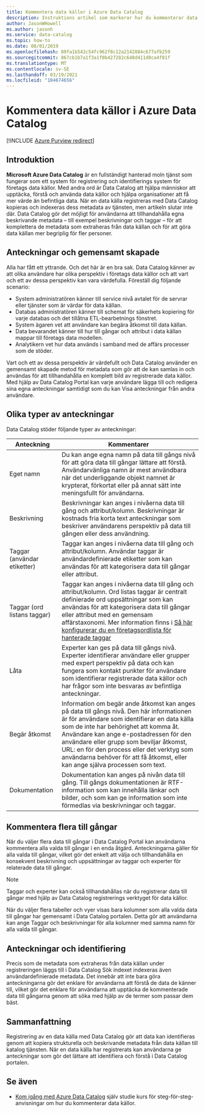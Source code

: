 ```yaml
---
title: Kommentera data källor i Azure Data Catalog
description: Instruktions artikel som markerar hur du kommenterar data till gångar i Azure Data Catalog, inklusive egna namn, taggar, beskrivningar och experter.
author: JasonWHowell
ms.author: jasonh
ms.service: data-catalog
ms.topic: how-to
ms.date: 08/01/2019
ms.openlocfilehash: 89fa1b542c54fc962f8c12a2142884c677afb259
ms.sourcegitcommit: 867cb1b7a1f3a1f0b427282c648d411d0ca4f81f
ms.translationtype: MT
ms.contentlocale: sv-SE
ms.lasthandoff: 03/19/2021
ms.locfileid: "104674656"
---
```

# <a name="how-to-annotate-data-sources-in-azure-data-catalog"></a>Kommentera data källor i Azure Data Catalog

[!INCLUDE [Azure Purview redirect](../../includes/data-catalog-use-purview.md)]

## <a name="introduction"></a>Introduktion

**Microsoft Azure Data Catalog** är en fullständigt hanterad moln tjänst som fungerar som ett system för registrering och identifierings system för företags data källor. Med andra ord är Data Catalog att hjälpa människor att upptäcka, förstå och använda data källor och hjälpa organisationer att få mer värde än befintliga data. När en data källa registreras med Data Catalog kopieras och indexeras dess metadata av tjänsten, men artikeln slutar inte där. Data Catalog gör det möjligt för användarna att tillhandahålla egna beskrivande metadata – till exempel beskrivningar och taggar – för att komplettera de metadata som extraheras från data källan och för att göra data källan mer begriplig för fler personer.

## <a name="annotation-and-crowdsourcing"></a>Anteckningar och gemensamt skapade
Alla har fått ett yttrande. Och det här är en bra sak.
Data Catalog känner av att olika användare har olika perspektiv i företags data källor och att vart och ett av dessa perspektiv kan vara värdefulla. Föreställ dig följande scenario:

* System administratören känner till service nivå avtalet för de servrar eller tjänster som är värdar för data källan.
* Databas administratören känner till schemat för säkerhets kopiering för varje databas och det tillåtna ETL-bearbetnings fönstret.
* System ägaren vet att användare kan begära åtkomst till data källan.
* Data bevarandet känner till hur till gångar och attribut i data källan mappar till företags data modellen.
* Analytikern vet hur data används i samband med de affärs processer som de stöder.

Vart och ett av dessa perspektiv är värdefullt och Data Catalog använder en gemensamt skapade metod för metadata som gör att de kan samlas in och användas för att tillhandahålla en komplett bild av registrerade data källor. Med hjälp av Data Catalog Portal kan varje användare lägga till och redigera sina egna anteckningar samtidigt som du kan Visa anteckningar från andra användare.

## <a name="different-types-of-annotations"></a>Olika typer av anteckningar
Data Catalog stöder följande typer av anteckningar:

| Anteckning | Kommentarer |
| --- | --- |
| Eget namn |Du kan ange egna namn på data till gångs nivå för att göra data till gångar lättare att förstå. Användarvänliga namn är mest användbara när det underliggande objekt namnet är krypterat, förkortat eller på annat sätt inte meningsfullt för användarna. |
| Beskrivning |Beskrivningar kan anges i nivåerna data till gång och attribut/kolumn. Beskrivningar är kostnads fria korta text anteckningar som beskriver användarens perspektiv på data till gången eller dess användning. |
| Taggar (användar etiketter) |Taggar kan anges i nivåerna data till gång och attribut/kolumn. Användar taggar är användardefinierade etiketter som kan användas för att kategorisera data till gångar eller attribut. |
| Taggar (ord listans taggar) |Taggar kan anges i nivåerna data till gång och attribut/kolumn. Ord listas taggar är centralt definierade ord uppsättningar som kan användas för att kategorisera data till gångar eller attribut med en gemensam affärstaxonomi. Mer information finns i [Så här konfigurerar du en företagsordlista för hanterade taggar](data-catalog-how-to-business-glossary.md) |
| Låta |Experter kan ges på data till gångs nivå. Experter identifierar användare eller grupper med expert perspektiv på data och kan fungera som kontakt punkter för användare som identifierar registrerade data källor och har frågor som inte besvaras av befintliga anteckningar. |
| Begär åtkomst |Information om begär ande åtkomst kan anges på data till gångs nivå. Den här informationen är för användare som identifierar en data källa som de inte har behörighet att komma åt. Användare kan ange e-postadressen för den användare eller grupp som beviljar åtkomst, URL: en för den process eller det verktyg som användarna behöver för att få åtkomst, eller kan ange själva processen som text. |
| Dokumentation |Dokumentation kan anges på nivån data till gång. Till gångs dokumentationen är RTF-information som kan innehålla länkar och bilder, och som kan ge information som inte förmedlas via beskrivningar och taggar. |

## <a name="annotating-multiple-assets"></a>Kommentera flera till gångar
När du väljer flera data till gångar i Data Catalog Portal kan användarna kommentera alla valda till gångar i en enda åtgärd. Anteckningarna gäller för alla valda till gångar, vilket gör det enkelt att välja och tillhandahålla en konsekvent beskrivning och uppsättningar av taggar och experter för relaterade data till gångar.

> [!NOTE]
> Taggar och experter kan också tillhandahållas när du registrerar data till gångar med hjälp av Data Catalog registrerings verktyget för data källor.
>
>

När du väljer flera tabeller och vyer visas bara kolumner som alla valda data till gångar har gemensamt i Data Catalog portalen. Detta gör att användarna kan ange Taggar och beskrivningar för alla kolumner med samma namn för alla valda till gångar.

## <a name="annotations-and-discovery"></a>Anteckningar och identifiering
Precis som de metadata som extraheras från data källan under registreringen läggs till i Data Catalog Sök indexet indexeras även användardefinierade metadata. Det innebär att inte bara göra anteckningarna gör det enklare för användarna att förstå de data de känner till, vilket gör det enklare för användarna att upptäcka de kommenterade data till gångarna genom att söka med hjälp av de termer som passar dem bäst.

## <a name="summary"></a>Sammanfattning
Registrering av en data källa med Data Catalog gör att data kan identifieras genom att kopiera strukturella och beskrivande metadata från data källan till katalog tjänsten. När en data källa har registrerats kan användarna ge anteckningar som gör det lättare att identifiera och förstå i Data Catalog portalen.

## <a name="see-also"></a>Se även
* [Kom igång med Azure Data Catalog](data-catalog-get-started.md) själv studie kurs för steg-för-steg-anvisningar om hur du kommenterar data källor.
